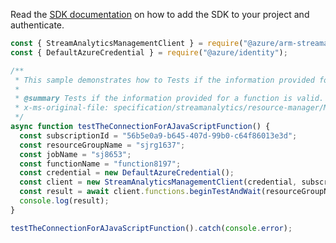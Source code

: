 Read the [SDK documentation](https://github.com/Azure/azure-sdk-for-js/blob/%40azure%2Farm-streamanalytics_4.0.1/sdk/streamanalytics/arm-streamanalytics/README.md) on how to add the SDK to your project and authenticate.

```javascript
const { StreamAnalyticsManagementClient } = require("@azure/arm-streamanalytics");
const { DefaultAzureCredential } = require("@azure/identity");

/**
 * This sample demonstrates how to Tests if the information provided for a function is valid. This can range from testing the connection to the underlying web service behind the function or making sure the function code provided is syntactically correct.
 *
 * @summary Tests if the information provided for a function is valid. This can range from testing the connection to the underlying web service behind the function or making sure the function code provided is syntactically correct.
 * x-ms-original-file: specification/streamanalytics/resource-manager/Microsoft.StreamAnalytics/stable/2020-03-01/examples/Function_Test_JavaScript.json
 */
async function testTheConnectionForAJavaScriptFunction() {
  const subscriptionId = "56b5e0a9-b645-407d-99b0-c64f86013e3d";
  const resourceGroupName = "sjrg1637";
  const jobName = "sj8653";
  const functionName = "function8197";
  const credential = new DefaultAzureCredential();
  const client = new StreamAnalyticsManagementClient(credential, subscriptionId);
  const result = await client.functions.beginTestAndWait(resourceGroupName, jobName, functionName);
  console.log(result);
}

testTheConnectionForAJavaScriptFunction().catch(console.error);
```
